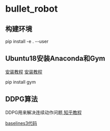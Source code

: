 # bullet_robot

## 构建环境

pip install  -e . --user

## Ubuntu18安装Anaconda和Gym

[安装教程](https://blog.csdn.net/maoersong/article/details/90521612)
[安装教程](https://blog.csdn.net/ms961516792/article/details/79122914)

pip install gym

## DDPG算法

DDPG用来解决连续动作问题,[知乎教程](https://zhuanlan.zhihu.com/p/149771220?from_voters_page=true)

[baselines3代码](https://github.com/DLR-RM/stable-baselines3)

